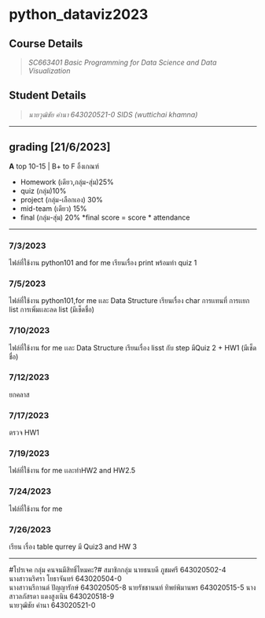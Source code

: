 # python_dataviz2023 #
## Course Details  ##
> *SC663401 Basic Programming for Data Science and Data Visualization*
## Student Details ## 
> *นายวุฒิชัย คำนา  643020521-0 SIDS (wuttichai khamna)*
-------------------------------------------------------------- 
## grading [21/6/2023]
**A** top 10-15 | B+ to F อิ้งเกณฑ์
- Homework (เดียว,กลุ่ม-สุ่ม)25%
- quiz (กลุ่ม)10%
- project (กลุ่ม-เลือกเอง) 30%
- mid-team (เดียว) 15%
- final (กลุ่ม-สุ่ม) 20%
*final score = score * attendance
---------------------------------------------------------------
### 7/3/2023
ไฟล์ที่ใช้งาน python101 and for me 
เรียนเรื่อง print พร้อมทำ quiz 1
### 7/5/2023 
ไฟล์ที่ใช้งาน python101,for me เเละ Data Structure
เรียนเรื่อง char การเเทนที่ การเเยก list การเพิ่มเเละลด list (มีเช็ดชื่อ)
### 7/10/2023 
ไฟล์ที่ใช้งาน for me เเละ Data Structure
เรียนเรื่อง lisst กับ step มีQuiz 2 + HW1 (มีเช็ดชื่อ)
### 7/12/2023 
ยกคลาส
### 7/17/2023
ตรวจ HW1 
### 7/19/2023
ไฟล์ที่ใช้งาน for me เเละทำHW2 and HW2.5
### 7/24/2023
ไฟล์ที่ใช้งาน for me
### 7/26/2023
เรียน เรื่อง table qurrey มี Quiz3 and HW 3

---------------------------------------------------------------
#โปรเจค กลุ่ม คนจนมีสิทธิ์ไหมคะ?#
สมาชิกกลุ่ม
นายธนบดี ภูชมศรี 643020502-4    
นางสาวนริศรา โยธาจันทร์ 643020504-0    
นางสาวนรีกานต์ ปัญญารักษ์ 643020505-8 
นายรัชชานนท์ ทิพย์พิมานพร 643020515-5
นางสาวลภัสรดา แดงสูงเนิน 643020518-9    
นายวุฒิชัย คำนา 643020521-0
